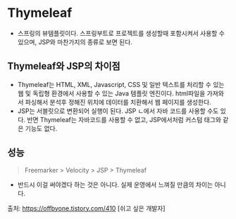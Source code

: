 # Thymeleaf
- 스프링의 뷰템플릿이다. 스프링부트로 프로젝트를 생성할때 포함시켜서 사용할 수 있으며, JSP와 마찬가지의 종류로 보면 된다. 

## Thymeleaf와 JSP의 차이점
- Thymeleaf는 HTML, XML, Javascript, CSS 및 일반 텍스트를 처리할 수 있는 웹 및 독립형 환경에서 사용할 수 있는 Java 템플릿 엔진이다. html파일을 가져와서 파싱해서 분석후 정해진 위치에 데이터를 치환해서 웹 페이지를 생성한다.
- JSP는 서블릿으로 변환되어 실행이 된다. JSP ㄴ에서 자바 코드를 사용할 수도 있다. 반면 Thymeleaf는 자바코드를 사용할 수 없고, JSP에서처럼 커스텀 태그와 같은 기능도 없다.

## 성능
> Freemarker > Velocity > JSP > Thymeleaf
- 반드시 이걸 써야겠다 하는 것은 아니다. 실제 운영에서 느껴질 만큼의 차이는 아니다.

출처: https://offbyone.tistory.com/410 [쉬고 싶은 개발자]